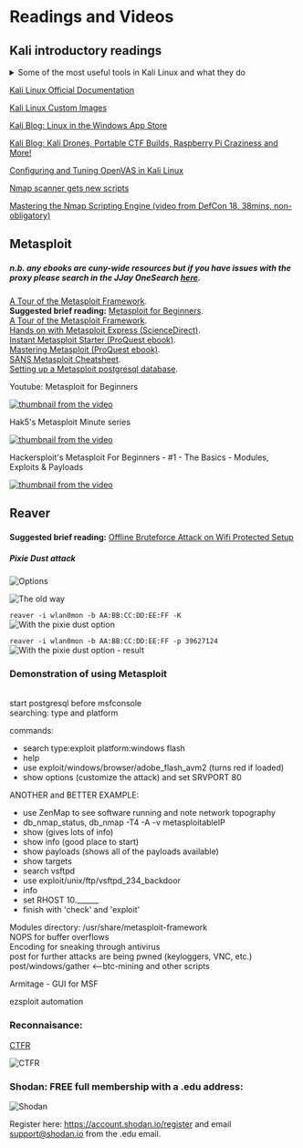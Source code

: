 # Readings and Videos<p>
 
## Kali introductory readings

<details> 
  <summary>Some of the most useful tools in Kali Linux and what they do</summary>
from: https://stackoverflow.com/questions/32814161/how-to-make-spoiler-text-in-github-wiki-pages
1. Metasploit - Main part of Kali Linux, This tool is used to enumerate a network, attacking on the servers using appropriate exploits and Payloads. Along with this you can use it for post exploitation purposes

2. THC Hydra - A online Password Cracker tool, which is used to Crack the password of a remote host / server

3. Armitage - Graphical display of metasploit for attacking on a server

4. WafW00f - The Firewall Detection tool

5. Fierce - The Domain Information Digging tools used to enumerate the server users

6. Hping3 - A tool used for Launching DoS (Denial of Service) or DDoS (Distributed Denial of Service) attacks

7. Airmon - ng, Airbase - ng, Aircrack - ng - Used to monitor, Collect information about Wi - Fi SSID (Service Set Identifier) IP and MAC Addresses and Cracking Password of Wi - Fi

8. OWASP ZAP - used as a web Crawler (Spidering)

9. Burpsuite - Used as a penetration testing tool to introduce Local file or Remote File Inclusion

10. Maltego - Used to collect information of remote hosts

11. W3AF - Arconym for Web Application Attack and Audit Framework, used to find flaws in a website

12. NMap and Netcat - Used to find open network ports

13. Nikto Scanner - Used to find critical vulnerabilities in a website

14. Wpscan - used to find flaws in a wordpress website

15. Recon - ng - Used to reconnaissance of a profile through any sort of social media

16. Magictree - Used to collect information by collecting inputs from a Penetration Tester

17. Whois - Gives the entire information about website

18. Nslookup & Dig - A part of reconnaissance tools gives the exact information of a web server

19. Wireshark - A packet analyzer used to find the activity in a Transmission control protocol / Internet Protocol / IGRP / ICMP etc.

20. Kismet - Wireless Intrusion detection System
</details>
<p>

[Kali Linux Official Documentation](https://docs.kali.org/)<br />

[Kali Linux Custom Images](https://www.offensive-security.com/kali-linux-vm-vmware-virtualbox-hyperv-image-download/)<br />

[Kali Blog: Linux in the Windows App Store](https://www.kali.org/news/kali-linux-in-the-windows-app-store/)<br />

[Kali Blog: Kali Drones, Portable CTF Builds, Raspberry Pi Craziness and More!](https://www.kali.org/news/kali-drones-portable-ctf-builds-raspberry-pi-craziness-and-more/)<br />


[Configuring and Tuning OpenVAS in Kali Linux](https://www.kali.org/tutorials/configuring-and-tuning-openvas-in-kali-linux/)<br />

[Nmap scanner gets new scripts](https://www.infoworld.com/article/3152617/security/nmap-security-scanner-gets-new-scripts-performance-boosts.html)<br />

[Mastering the Nmap Scripting Engine (video from DefCon 18, 38mins, non-obligatory)](https://www.infoworld.com/article/3152617/security/nmap-security-scanner-gets-new-scripts-performance-boosts.html)<br />



  
## Metasploit<p>

##### n.b. any ebooks are cuny-wide resources but if you have issues with the proxy please search in the JJay OneSearch [here](https://onesearch.cuny.edu/primo-explore/search?vid=jj&mode=advanced&sortby=rank&lang=en_US).<br />
[A Tour of the Metasploit Framework](http://www.ethicalhackx.com/metasploit-framework/).<br />
**Suggested brief reading:** [Metasploit for Beginners](https://www.concise-courses.com/security/metasploit-for-beginners/).<br />
[A Tour of the Metasploit Framework](http://www.ethicalhackx.com/metasploit-framework/).<br />
[Hands on with Metasploit Express (ScienceDirect)](https://doi.org/10.1016/S1353-4858(10)70092-1).<br />
[Instant Metasploit Starter (ProQuest ebook)](https://onesearch.cuny.edu/primo-explore/fulldisplay?docid=TN_ingram_myilibrary9781299802681&context=PC&vid=jj&search_scope=cunywide&tab=cuny_tab&lang=en_US).<br />
[Mastering Metasploit (ProQuest ebook)](https://onesearch.cuny.edu/primo-explore/fulldisplay?docid=TN_ingram_myilibrary9781306823425&context=PC&vid=jj&search_scope=everything&tab=default_tab&lang=en_US).<br />
[SANS Metasploit Cheatsheet](https://www.sans.org/security-resources/sec560/misc_tools_sheet_v1.pdf).<br />
[Setting up a Metasploit postgresql database](https://www.offensive-security.com/metasploit-unleashed/using-databases/).<p>
<p>


<p>
Youtube: Metasploit for Beginners<br />
  
[![thumbnail from the video](http://img.youtube.com/vi/cnkLv_RE3EI/0.jpg)](https://www.youtube.com/watch?v=cnkLv_RE3EI "MetaSploit tutorial for beginners")<p>
<p>
  

Hak5's Metasploit Minute series<br />
  
[![thumbnail from the video](http://img.youtube.com/vi/NTdthBQYa1k/0.jpg)](https://www.youtube.com/watch?v=NTdthBQYa1k "5 Ways To Get Initial Access - Metasploit Minute")<p>

Hackersploit's Metasploit For Beginners - #1 - The Basics - Modules, Exploits & Payloads<br />
  
[![thumbnail from the video](http://img.youtube.com/vi/8lR27r8Y_ik/0.jpg)](https://www.youtube.com/watch?v=8lR27r8Y_ik "Metasploit For Beginners - #1 - The Basics - Modules, Exploits & Payloads")<p>
<p>
 
## Reaver<p>
**Suggested brief reading:** [Offline Bruteforce Attack on Wifi Protected Setup](http://archive.hack.lu/2014/Hacklu2014_offline_bruteforce_attack_on_wps.pdf)<br />
 
 ##### Pixie Dust attack
 
 ![Options](https://comfy.moe/xeuglf.png)
  <p>

  
![The old way](https://www.hackingtutorials.org/wp-content/uploads/2015/06/Wordpress-screen-21-e1433583260536.jpg)
  <p>

`reaver -i wlan0mon -b AA:BB:CC:DD:EE:FF -K`    
![With the pixie dust option](https://comfy.moe/hhojvn.jpg)
  <p>
 
 `reaver -i wlan0mon -b AA:BB:CC:DD:EE:FF -p 39627124`
 ![With the pixie dust option - result](https://comfy.moe/tyhfos.jpg)
  
<p>
 
  ### Demonstration of using Metasploit<br />
  <br />
  start postgresql before msfconsole<br />
  searching: type and platform<br />
  <p>
  commands:<br />
  
  * search type:exploit platform:windows flash
  * help
  * use exploit/windows/browser/adobe_flash_avm2 (turns red if loaded)
  * show options (customize the attack) and set SRVPORT 80
  
  ANOTHER and BETTER EXAMPLE:
  * use ZenMap to see software running and note network topography
  * db_nmap_status, db_nmap -T4 -A -v metasploitableIP
  * show (gives lots of info)
  * show info (good place to start)
  * show payloads (shows all of the payloads available)
  * show targets
  * search vsftpd
  * use exploit/unix/ftp/vsftpd_234_backdoor
  * info
  * set RHOST 10.______
  * finish with 'check' and 'exploit'
  <p>
  Modules directory:  /usr/share/metasploit-framework<br />
  NOPS for buffer overflows<br />
  Encoding for sneaking through antivirus<br />
  post for further attacks are being pwned (keyloggers, VNC, etc.)<br />
  post/windows/gather <--btc-mining and other scripts<br />
  
  Armitage - GUI for MSF
  
  ezsploit automation
  
### Reconnaisance:<br />
[CTFR](https://github.com/UnaPibaGeek/ctfr)<p>
![CTFR](https://a.pomf.cat/qqtejp.png)
 <p>
 
### Shodan: FREE full membership with a .edu address: 
 ![Shodan](https://a.pomf.cat/tbucxr.png)
 
 Register here: https://account.shodan.io/register and email support@shodan.io from the .edu email.
  
